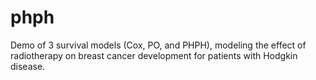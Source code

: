 # phph
Demo of 3 survival models (Cox, PO, and PHPH), modeling the effect of radiotherapy on breast cancer development for patients with Hodgkin disease.
